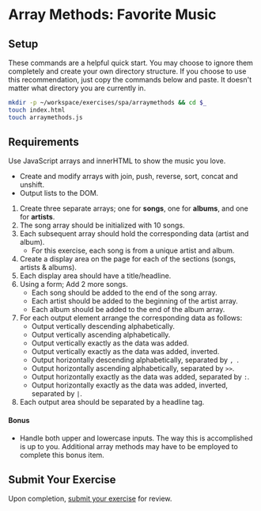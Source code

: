 # Array Methods: Favorite Music

## Setup

These commands are a helpful quick start. You may choose to ignore them completely and create your own directory structure. If you choose to use this recommendation, just copy the commands below and paste. It doesn't matter what directory you are currently in.

```bash
mkdir -p ~/workspace/exercises/spa/arraymethods && cd $_
touch index.html
touch arraymethods.js
```


## Requirements

Use JavaScript arrays and innerHTML to show the music you love.

* Create and modify arrays with join, push, reverse, sort, concat and unshift.
* Output lists to the DOM.


1. Create three separate arrays; one for **songs**, one for **albums**, and one for **artists**.
1. The song array should be initialized with 10 songs.
1. Each subsequent array should hold the corresponding data (artist and album).
    - For this exercise, each song is from a unique artist and album. 
1. Create a display area on the page for each of the sections (songs, artists & albums).
1. Each display area should have a title/headline.
1. Using a form; Add 2 more songs.
    + Each song should be added to the end of the song array.
    + Each artist should be added to the beginning of the artist array.
    + Each album should be added to the end of the album array.
1. For each output element arrange the corresponding data as follows:
    *   Output vertically descending alphabetically.
    *   Output vertically ascending alphabetically.
    *   Output vertically exactly as the data was added.
    *   Output vertically exactly as the data was added, inverted.
    *   Output horizontally descending alphabetically, separated by `, `.
    *   Output horizontally ascending alphabetically, separated by ` >> `.
    *   Output horizontally exactly as the data was added, separated by ` : `.
    *   Output horizontally exactly as the data was added, inverted, separated by ` | `.
1. Each output area should be separated by a headline tag.

#### Bonus
*   Handle both upper and lowercase inputs. The way this is accomplished is up to you. Additional array methods may have to be employed to complete this bonus item.

## Submit Your Exercise
Upon completion, [submit your exercise](http://bit.ly/NSSExerciseSubmission) for review.